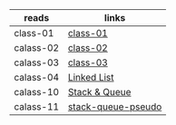 | reads      | links  |
| ----------- | ----------- |
| class-01       |    [class-01](./code_challeng_1/README.md)     |
| calass-02   |  [class-02](./code_challeng_2/README.md)     |
| calass-03   |[class-03](./code_challeng%20_3/README.md)        |
| calass-04 |[Linked List](./code_challeng_linked_list/README.md)        |
| calass-10 |[Stack & Queue](./code_challeng_stack_%26_Queue/REDME.md)        |
| calass-11 |[stack-queue-pseudo](./stack_queue_pseudo/REDME.md)        |



  